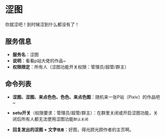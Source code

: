 # 涩图
你就涩吧！到时候涩到什么都没有了！

## 服务信息
- **服务名**：涩图
- **说明**：看看p站大佬的作品~
- **权限限定**：所有人（涩图功能开关权限：管理员/超管/群主）

## 命令列表
- **涩图、涩图、来点色色、色色、来点色图**：随机来一张P站（Pixiv）的作品吧~

- **setu开关**（权限要求：管理员/超管/群主）：在群里关闭或开启涩图功能，关闭后所有人都无法使用涩图功能`默认关闭`

- **回复发出的涩图 + 文字`信息`**：好图，得光顾光顾作者的主页啊。
